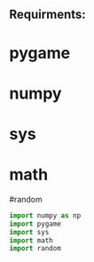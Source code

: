 ## Requirments:
# pygame
# numpy
# sys
# math
#random
```py
import numpy as np
import pygame
import sys
import math
import random
```
